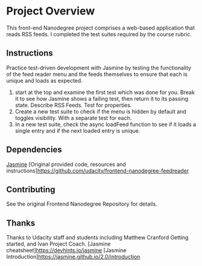 # Project Overview

This front-end Nanodegree project comprises a web-based application that reads RSS feeds. I completed the test suites required by the course rubric. 

## Instructions

Practice test-driven development with Jasmine by testing the functionality of the feed reader menu and the feeds themselves to ensure that each is unique and loads as expected.
1. start at the top and examine the first test which was done for you. Break it to see how Jasmine shows a failing test, then return it to its passing state. Describe RSS Feeds. Test for properties.
2.  Create a new test suite to check if the menu is hidden by default and toggles visibility. With a separate test for each.
3.  In a new test suite, check the async loadFeed function to see if it loads a single entry and if the next loaded entry is unique. 

## Dependencies

[Jasmine](http://jasmine.github.io/)
[Original provided code, resources and instructions]https://github.com/udacity/frontend-nanodegree-feedreader


## Contributing
See the original Frontend Nanodegree Repository for details.

## Thanks
Thanks to Udacity staff and students including Matthew Cranford Getting started, and Ivan Project Coach. 
[Jasmine cheatsheet]https://devhints.io/jasmine
[Jasmine Introduction]https://jasmine.github.io/2.0/introduction




